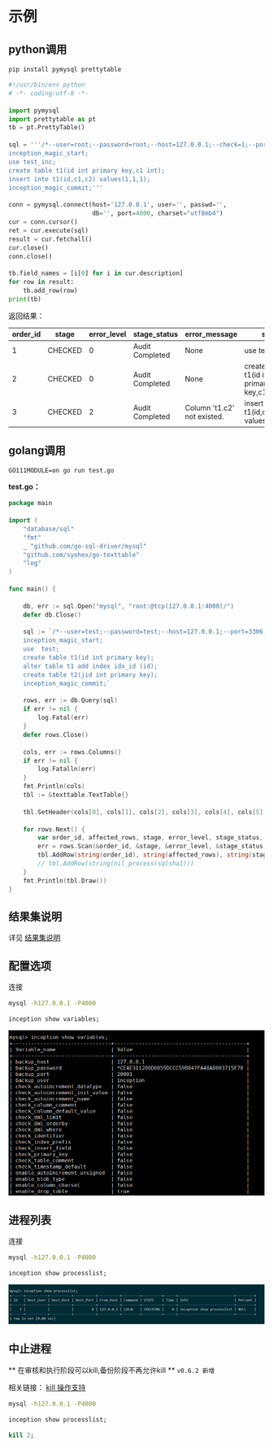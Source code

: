 # 示例

## python调用


```
pip install pymysql prettytable
```

```python
#!/usr/bin/env python
# -*- coding:utf-8 -*-

import pymysql
import prettytable as pt
tb = pt.PrettyTable()

sql = '''/*--user=root;--password=root;--host=127.0.0.1;--check=1;--port=3306;*/
inception_magic_start;
use test_inc;
create table t1(id int primary key,c1 int);
insert into t1(id,c1,c2) values(1,1,1);
inception_magic_commit;'''

conn = pymysql.connect(host='127.0.0.1', user='', passwd='',
                       db='', port=4000, charset="utf8mb4")
cur = conn.cursor()
ret = cur.execute(sql)
result = cur.fetchall()
cur.close()
conn.close()

tb.field_names = [i[0] for i in cur.description]
for row in result:
    tb.add_row(row)
print(tb)
```

返回结果：

order_id |  stage  | error_level |   stage_status   |         error_message        |                    sql                     | affected_rows |   sequence   | backup_dbname | execute_time | sqlsha1 | backup_time
----------|---------|----------|-----------------|-----------------------------|--------------------------------------------|---------------|--------------|---------------|--------------|-------------|---------
1     | CHECKED |    0     | Audit Completed |    None                         |                use test_inc                |       0       | 0_0_00000000 |      None     |      0       |   None |      0
2     | CHECKED |    0     | Audit Completed |    None                         | create table t1(id int primary key,c1 int) |       0       | 0_0_00000001 |      None     |      0       |   None |      0
3     | CHECKED |    2     | Audit Completed | Column 't1.c2' not existed. |   insert into t1(id,c1,c2) values(1,1,1)   |       1       | 0_0_00000002 |      None     |      0       |   None |      0

## golang调用

```
GO111MODULE=on go run test.go
```

**test.go：**
```go
package main

import (
	"database/sql"
	"fmt"
	_ "github.com/go-sql-driver/mysql"
	"github.com/syohex/go-texttable"
	"log"
)

func main() {

	db, err := sql.Open("mysql", "root:@tcp(127.0.0.1:4000)/")
	defer db.Close()

	sql := `/*--user=test;--password=test;--host=127.0.0.1;--port=3306;--check=1;*/
    inception_magic_start;
    use  test;
    create table t1(id int primary key);
    alter table t1 add index idx_id (id);
    create table t2(jid int primary key);
    inception_magic_commit;`

	rows, err := db.Query(sql)
	if err != nil {
		log.Fatal(err)
	}
	defer rows.Close()

	cols, err := rows.Columns()
	if err != nil {
		log.Fatalln(err)
	}
	fmt.Println(cols)
	tbl := &texttable.TextTable{}

	tbl.SetHeader(cols[0], cols[1], cols[2], cols[3], cols[4], cols[5], cols[6], cols[7], cols[8], cols[9], cols[10], cols[11])

	for rows.Next() {
		var order_id, affected_rows, stage, error_level, stage_status, error_message, sql, sequence, backup_dbname, execute_time, sqlsha1, backup_time []uint8
		err = rows.Scan(&order_id, &stage, &error_level, &stage_status, &error_message, &sql, &affected_rows, &sequence, &backup_dbname, &execute_time, &sqlsha1, &backup_time)
		tbl.AddRow(string(order_id), string(affected_rows), string(stage), string(error_level), string(stage_status), string(error_message), string(sql), string(sequence), string(backup_dbname), string(execute_time))
		// tbl.AddRow(string(nil_process(sqlsha1)))
	}
	fmt.Println(tbl.Draw())
}

```

## 结果集说明

详见 [结果集说明](result.html)


## 配置选项

连接
```bash
mysql -h127.0.0.1 -P4000
```

```sql
inception show variables;
```

![variables列表](./images/variables.png)

## 进程列表

连接
```bash
mysql -h127.0.0.1 -P4000
```

```sql
inception show processlist;
```

![variables列表](./images/processlist.png)




## 中止进程

** 在审核和执行阶段可以kill,备份阶段不再允许kill ** `v0.6.2 新增`

相关链接： [kill 操作支持](https://github.com/hanchuanchuan/goInception/issues/10)

```bash
mysql -h127.0.0.1 -P4000
```

```sql
inception show processlist;
```

```sql
kill 2;
```



